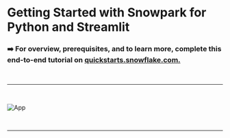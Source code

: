 # Getting Started with Snowpark for Python and Streamlit

### ➡️ For overview, prerequisites, and to learn more, complete this end-to-end tutorial on [quickstarts.snowflake.com.]([https://quickstarts.snowflake.com/guide/getting_started_with_snowpark_for_python_streamlit/index.html?index=..%2F..index#0](https://quickstarts.snowflake.com/guide/getting_started_with_snowpark_for_python_streamlit/index.html#0)https://quickstarts.snowflake.com/guide/getting_started_with_snowpark_for_python_streamlit/index.html#0)

<br/>

___

<br/>

![App](/assets/img1.png)

<br/>

___
